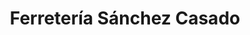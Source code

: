 ---
title: "Ferretería Sánchez Casado"
url: /cartagena/ferreteria-sanchez-casado/
shop: hardware
---